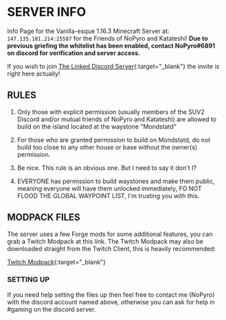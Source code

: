 # SERVER INFO

Info Page for the Vanilla-esque 1.16.3 Minecraft Server at: `147.135.181.214:25587` for the Friends of NoPyro and Katateshi! **Due to previous griefing the whitelist has been enabled, contact NoPyro#6891 on discord for verification and server access.**

If you wish to join 
[The Linked Discord Server](https://discord.gg/EKTtaBq){:target="_blank"}
the invite is right here actually!

## RULES

1. Only those with explicit permission (usually members of the SUV2 Discord and/or mutual friends of NoPyro and Katateshi) are allowed to build on the island located at the waystone "Mondstatd"

2. For those who are granted permission to build on Mondstatd, do not build too close to any other house or base without the owner(s) permission.

3. Be nice. This rule is an obvious one. But I need to say it don't I?

4. EVERYONE has permission to build waystones and make them public, meaning everyone will have them unlocked immediately, FO NOT FLOOD THE GLOBAL WAYPOINT LIST, I'm trusting you with this.

## MODPACK FILES

The server uses a few Forge mods for some additional features, you can grab a Twitch Modpack at this link. The Twitch Modpack may also be downloaded straight from the Twitch Client, this is heavily recommended:

[Twitch Modpack](https://www.curseforge.com/minecraft/modpacks/suv2-mc-modpack){:target="_blank"}

### SETTING UP

If you need help setting the files up then feel free to contact me (NoPyro) with the discord account named above, otherwise you can ask for help in #gaming on the discord server.
